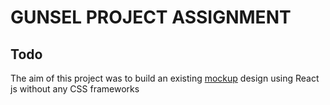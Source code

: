 # GUNSEL PROJECT ASSIGNMENT

## Todo

The aim of this project was to build an existing [mockup](https://ibb.co/S7hnQqk) design
using React js without any CSS frameworks
